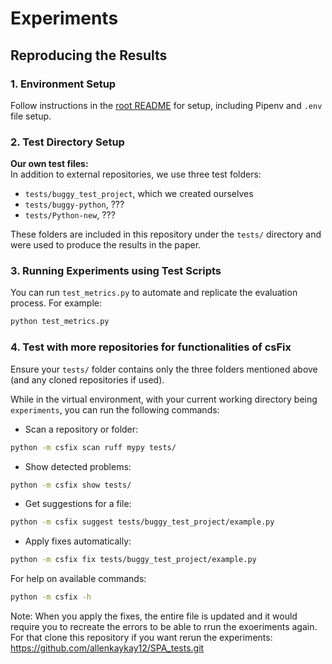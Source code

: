 # Experiments

## Reproducing the Results

### 1. Environment Setup

Follow instructions in the [root README](../README.md) for setup, including Pipenv and `.env` file setup.

### 2. Test Directory Setup

**Our own test files:**  
In addition to external repositories, we use three test folders:

- `tests/buggy_test_project`, which we created ourselves
- `tests/buggy-python`, ???
- `tests/Python-new`, ???

These folders are included in this repository under the `tests/` directory and were used to produce the results in the paper.

### 3. Running Experiments using Test Scripts

You can run `test_metrics.py` to automate and replicate the evaluation process. For example:

```sh
python test_metrics.py
```

### 4. Test with more repositories for functionalities of csFix

Ensure your `tests/` folder contains only the three folders mentioned above (and any cloned repositories if used).

While in the virtual environment, with your current working directory being `experiments`, you can run the following commands:

- Scan a repository or folder:

```sh
python -m csfix scan ruff mypy tests/
```

- Show detected problems:

```sh
python -m csfix show tests/
```

- Get suggestions for a file:

```sh
python -m csfix suggest tests/buggy_test_project/example.py
```

- Apply fixes automatically:

```sh
python -m csfix fix tests/buggy_test_project/example.py
```

For help on available commands:

```sh
python -m csfix -h
```

Note: When you apply the fixes, the entire file is updated and it would require you to recreate the errors to be able to rrun the exoeriments again.
For that clone this repository if you want rerun the experiments: https://github.com/allenkaykay12/SPA_tests.git
